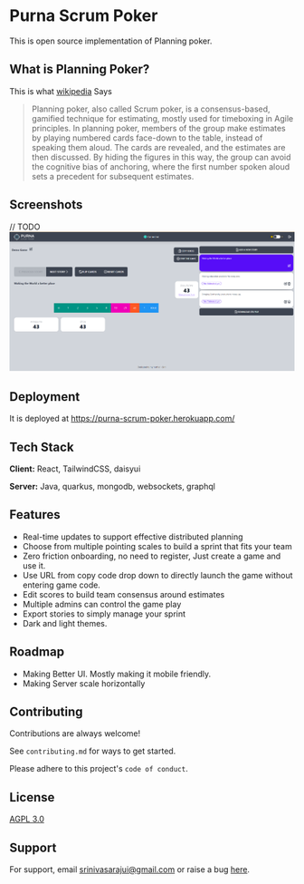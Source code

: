 # Purna Scrum Poker

This is open source implementation of Planning poker.


## What is Planning Poker?

This is what [wikipedia](https://en.wikipedia.org/wiki/Planning_poker) Says

> Planning poker, also called Scrum poker, is a consensus-based, gamified technique for estimating, mostly used for timeboxing in Agile principles. In planning poker, members of the group make estimates by playing numbered cards face-down to the table, instead of speaking them aloud. The cards are revealed, and the estimates are then discussed. By hiding the figures in this way, the group can avoid the cognitive bias of anchoring, where the first number spoken aloud sets a precedent for subsequent estimates.

## Screenshots
// TODO
![App Screenshot](./ScreenShot.png)

## Deployment

It is deployed at https://purna-scrum-poker.herokuapp.com/

## Tech Stack

**Client:** React, TailwindCSS, daisyui

**Server:** Java, quarkus, mongodb, websockets, graphql

## Features

- Real-time updates to support effective distributed planning
- Choose from multiple pointing scales to build a sprint that fits your team
- Zero friction onboarding, no need to register, Just create a game and use it.
- Use URL from copy code drop down to directly launch the game without entering game code.
- Edit scores to build team consensus around estimates
- Multiple admins can control the game play
- Export stories to simply manage your sprint
- Dark and light themes.

## Roadmap

- Making Better UI. Mostly making it mobile friendly.
- Making Server scale horizontally

## Contributing

Contributions are always welcome!

See `contributing.md` for ways to get started.

Please adhere to this project's `code of conduct`.

## License

[AGPL 3.0](https://choosealicense.com/licenses/agpl-3.0/)

## Support

For support, email srinivasarajui@gmail.com or raise a bug [here](https://github.com/srinivasarajui/purna-scrum-poker/issues).
